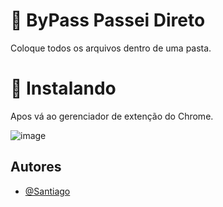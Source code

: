 # 🚀 ByPass Passei Direto

Coloque todos os arquivos dentro de uma pasta.

# 🔧 Instalando

Apos vá ao gerenciador de extenção do Chrome.

![image](https://github.com/S4ntiag0/ByPass-Passei-Direto/assets/91894281/69cc2b4f-9b7c-4c9a-919e-5cbfa4040bfa)


## Autores

- [@Santiago](https://github.com/S4ntiag0)
